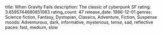 title: When Gravity Fails
description: The classic of cyberpunk SF
rating: 3.6595744680851063
rating_count: 47
release_date: 1986-12-01
genres: Science fiction, Fantasy, Dystopian, Classics, Adventure, Fiction, Suspense
moods: Adventurous, dark, informative, mysterious, tense, sad, reflective
paces: fast, medium, slow